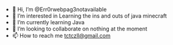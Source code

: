 - 👋 Hi, I’m @Err0rwebpag3notavailable
- 👀 I’m interested in Learning the ins and outs of java minecraft
- 🌱 I’m currently learning Java
- 💞️ I’m looking to collaborate on nothing at the moment
- 📫 How to reach me tctczll@gmail.com

<!---
Err0rwebpag3notavailable/Err0rwebpag3notavailable is a ✨ special ✨ repository because its `README.md` (this file) appears on your GitHub profile.
You can click the Preview link to take a look at your changes.
--->

